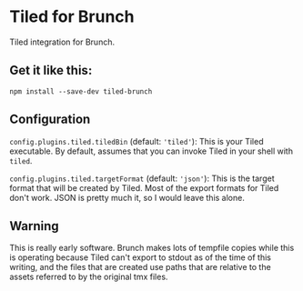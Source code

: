 # Tiled for Brunch

Tiled integration for Brunch.

## Get it like this:

    npm install --save-dev tiled-brunch

## Configuration

`config.plugins.tiled.tiledBin` (default: `'tiled'`): This is your Tiled executable. By default, assumes that you can invoke Tiled in your shell with `tiled`.

`config.plugins.tiled.targetFormat` (default: `'json'`): This is the target format that will be created by Tiled. Most of the export formats for Tiled don't work. JSON is pretty much it, so I would leave this alone.

## Warning

This is really early software. Brunch makes lots of tempfile copies while this is operating because Tiled can't export to stdout as of the time of this writing, and the files that are created use paths that are relative to the assets referred to by the original tmx files.
